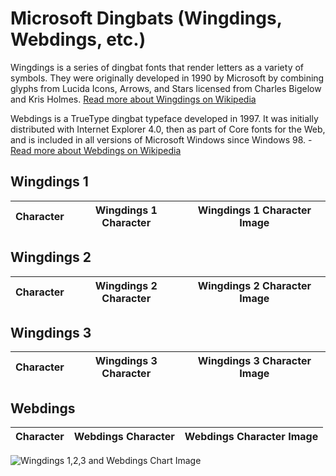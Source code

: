 # Microsoft Dingbats (Wingdings, Webdings, etc.)

Wingdings is a series of dingbat fonts that render letters as a variety of symbols. They were originally developed in 1990 by Microsoft by combining glyphs from Lucida Icons, Arrows, and Stars licensed from Charles Bigelow and Kris Holmes. [Read more about Wingdings on Wikipedia](https://en.wikipedia.org/wiki/Wingdings)

Webdings is a TrueType dingbat typeface developed in 1997. It was initially distributed with Internet Explorer 4.0, then as part of Core fonts for the Web, and is included in all versions of Microsoft Windows since Windows 98. - [Read more about Webdings on Wikipedia](https://en.wikipedia.org/wiki/Webdings)

## Wingdings 1

| Character | Wingdings 1 Character | Wingdings 1 Character Image |
|-|-|-|

## Wingdings 2

| Character | Wingdings 2 Character | Wingdings 2 Character Image |
|-|-|-|

## Wingdings 3

| Character | Wingdings 3 Character | Wingdings 3 Character Image |
|-|-|-|

## Webdings

| Character | Webdings Character | Webdings Character Image | 
|-|-|-|

![Wingdings 1,2,3 and Webdings Chart Image]()
